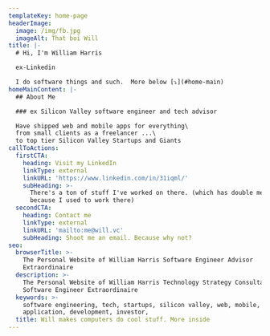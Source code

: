 ```yaml
---
templateKey: home-page
headerImage:
  image: /img/fb.jpg
  imageAlt: That boi Will
title: |-
  # Hi, I'm William Harris

  ex-Linkedin

  I do software things and such.  More below [⤵️](#home-main)
homeMainContent: |-
  ## About Me

  ### ex Silicon Valley software engineer and tech advisor

  Have shipped web and mobile apps for everything\
  from small clients as a freelancer ...\
  to top tier Silicon Valley Startups and Giants
callToActions:
  firstCTA:
    heading: Visit my LinkedIn
    linkType: external
    linkURL: 'https://www.linkedin.com/in/31iqml/'
    subHeading: >-
      There's a ton of stuff I've worked on there. (which has double meaning
      because I used to work there)
  secondCTA:
    heading: Contact me
    linkType: external
    linkURL: 'mailto:me@will.vc'
    subHeading: Shoot me an email. Because why not?
seo:
  browserTitle: >-
    The Personal Website of William Harris Software Engineer Advisor
    Extraordinaire
  description: >-
    The Personal Website of William Harris Technology Strategy Consultant and
    Software Engineer Extraordinaire
  keywords: >-
    software engineering, tech, startups, silicon valley, web, mobile,
    application, development, investor, 
  title: Will makes computers do cool stuff. More inside
---
```


